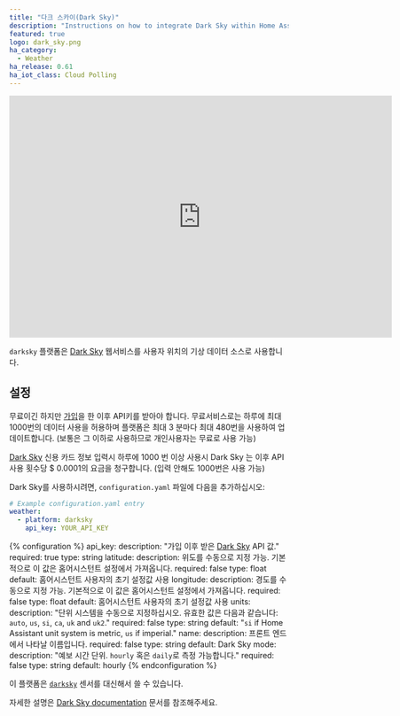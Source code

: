 ```yaml
---
title: "다크 스카이(Dark Sky)"
description: "Instructions on how to integrate Dark Sky within Home Assistant."
featured: true
logo: dark_sky.png
ha_category:
  - Weather
ha_release: 0.61
ha_iot_class: Cloud Polling
---
```


<div class='videoWrapper'>
<iframe width="690" height="437" src="https://www.youtube.com/embed/rxqSG7o5N6Y" frameborder="0" allow="accelerometer; autoplay; encrypted-media; gyroscope; picture-in-picture" allowfullscreen></iframe>
</div>

 `darksky` 플랫폼은 [Dark Sky](https://darksky.net/) 웹서비스를 사용자 위치의 기상 데이터 소스로 사용합니다.

## 설정

무료이긴 하지만 [가입](https://darksky.net/dev/register)을 한 이후 API키를 받아야 합니다. 무료서비스로는 하루에 최대 1000번의 데이터 사용을 허용하며 플랫폼은 최대 3 분마다 최대 480번을 사용하여 업데이트합니다. (보통은 그 이하로 사용하므로 개인사용자는 무료로 사용 가능)

<div class='note warning'>

[Dark Sky](https://darksky.net/dev/) 신용 카드 정보 입력시 하루에 1000 번 이상 사용시 Dark Sky 는 이후 API 사용 횟수당 $ 0.0001의 요금을 청구합니다. (입력 안해도 1000번은 사용 가능)

</div>

Dark Sky를 사용하시려면, `configuration.yaml` 파일에 다음을 추가하십시오:

```yaml
# Example configuration.yaml entry
weather:
  - platform: darksky
    api_key: YOUR_API_KEY
```

{% configuration %}
api_key:
  description: "가입 이후 받은 [Dark Sky](https://darksky.net/dev/) API 값."
  required: true
  type: string
latitude:
  description: 위도를 수동으로 지정 가능. 기본적으로 이 값은 홈어시스턴트 설정에서 가져옵니다.
  required: false
  type: float
  default: 홈어시스턴트 사용자의 초기 설정값 사용 
longitude:
  description: 경도를 수동으로 지정 가능. 기본적으로 이 값은 홈어시스턴트 설정에서 가져옵니다.
  required: false
  type: float
  default: 홈어시스턴트 사용자의 초기 설정값 사용 
units:
  description: "단위 시스템을 수동으로 지정하십시오. 유효한 값은 다음과 같습니다: `auto`, `us`, `si`, `ca`, `uk` and `uk2`."
  required: false
  type: string
  default: "`si` if Home Assistant unit system is metric, `us` if imperial."
name:
  description: 프론트 엔드에서 나타날 이름입니다.
  required: false
  type: string
  default: Dark Sky
mode:
  description: "예보 시간 단위. `hourly` 혹은 `daily`로 측정 가능합니다."
  required: false
  type: string
  default: hourly
{% endconfiguration %}

<div class='note'>

이 플랫폼은 [`darksky`](/integrations/darksky) 센서를 대신해서 쓸 수 있습니다.

</div>

자세한 설명은 [Dark Sky documentation](https://darksky.net/dev/docs) 문서를 참조해주세요.
